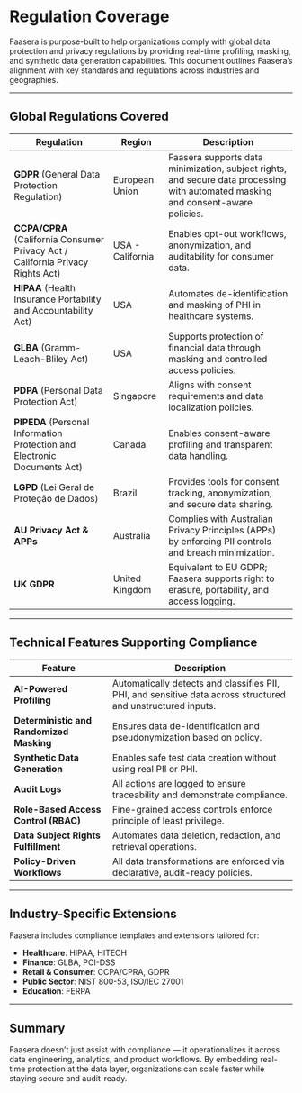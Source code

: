 # Regulation Coverage

Faasera is purpose-built to help organizations comply with global data protection and privacy regulations by providing
real-time profiling, masking, and synthetic data generation capabilities. This document outlines Faasera’s alignment
with key standards and regulations across industries and geographies.

---

## Global Regulations Covered

| Regulation                                                                      | Region           | Description                                                                                                                       |
|---------------------------------------------------------------------------------|------------------|-----------------------------------------------------------------------------------------------------------------------------------|
| **GDPR** (General Data Protection Regulation)                                   | European Union   | Faasera supports data minimization, subject rights, and secure data processing with automated masking and consent-aware policies. |
| **CCPA/CPRA** (California Consumer Privacy Act / California Privacy Rights Act) | USA - California | Enables opt-out workflows, anonymization, and auditability for consumer data.                                                     |
| **HIPAA** (Health Insurance Portability and Accountability Act)                 | USA              | Automates de-identification and masking of PHI in healthcare systems.                                                             |
| **GLBA** (Gramm-Leach-Bliley Act)                                               | USA              | Supports protection of financial data through masking and controlled access policies.                                             |
| **PDPA** (Personal Data Protection Act)                                         | Singapore        | Aligns with consent requirements and data localization policies.                                                                  |
| **PIPEDA** (Personal Information Protection and Electronic Documents Act)       | Canada           | Enables consent-aware profiling and transparent data handling.                                                                    |
| **LGPD** (Lei Geral de Proteção de Dados)                                       | Brazil           | Provides tools for consent tracking, anonymization, and secure data sharing.                                                      |
| **AU Privacy Act & APPs**                                                       | Australia        | Complies with Australian Privacy Principles (APPs) by enforcing PII controls and breach minimization.                             |
| **UK GDPR**                                                                     | United Kingdom   | Equivalent to EU GDPR; Faasera supports right to erasure, portability, and access logging.                                        |

---

## Technical Features Supporting Compliance

| Feature                                  | Description                                                                                                  |
|------------------------------------------|--------------------------------------------------------------------------------------------------------------|
| **AI-Powered Profiling**                 | Automatically detects and classifies PII, PHI, and sensitive data across structured and unstructured inputs. |
| **Deterministic and Randomized Masking** | Ensures data de-identification and pseudonymization based on policy.                                         |
| **Synthetic Data Generation**            | Enables safe test data creation without using real PII or PHI.                                               |
| **Audit Logs**                           | All actions are logged to ensure traceability and demonstrate compliance.                                    |
| **Role-Based Access Control (RBAC)**     | Fine-grained access controls enforce principle of least privilege.                                           |
| **Data Subject Rights Fulfillment**      | Automates data deletion, redaction, and retrieval operations.                                                |
| **Policy-Driven Workflows**              | All data transformations are enforced via declarative, audit-ready policies.                                 |

---

## Industry-Specific Extensions

Faasera includes compliance templates and extensions tailored for:

- **Healthcare**: HIPAA, HITECH
- **Finance**: GLBA, PCI-DSS
- **Retail & Consumer**: CCPA/CPRA, GDPR
- **Public Sector**: NIST 800-53, ISO/IEC 27001
- **Education**: FERPA

---

## Summary

Faasera doesn’t just assist with compliance — it operationalizes it across data engineering, analytics, and product
workflows. By embedding real-time protection at the data layer, organizations can scale faster while staying secure and
audit-ready.